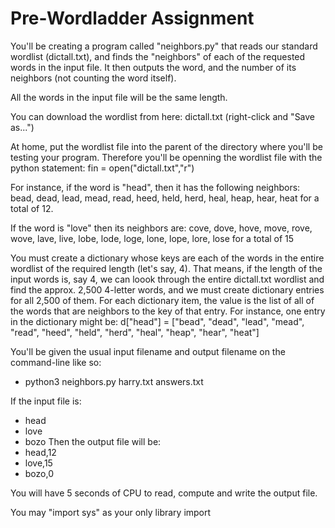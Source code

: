# Pre-Wordladder Assignment
You'll be creating a program called "neighbors.py" that reads our standard wordlist (dictall.txt), and finds the "neighbors" of each of the requested words in the input file.  It then outputs the word, and the number of its neighbors (not counting the word itself).

All the words in the input file will be the same length.

You can download the wordlist from here: dictall.txt (right-click and "Save as...")

At home, put the wordlist file into the parent of the directory where you'll be testing your program.  Therefore you'll be openning the wordlist file with the python statement:
fin = open("dictall.txt","r")

For instance, if the word is "head", then it has the following neighbors: bead, dead, lead, mead, read, heed, held, herd, heal, heap, hear, heat  for a total of 12.

If the word is "love" then its neighbors are: cove, dove, hove, move, rove, wove, lave, live, lobe, lode, loge, lone, lope, lore, lose for a total of 15

You must create a dictionary whose keys are each of the words in the entire wordlist of the required length (let's say, 4).   That means, if the length of the input words is, say 4, we can loook through the entire dictall.txt wordlist and find the approx. 2,500 4-letter words, and we must create dictionary entries for all 2,500 of them.  For each dictionary item, the value is the list of all of the words that are neighbors to the key of that entry.  For instance, one entry in the dictionary might be:  d["head"] = ["bead", "dead", "lead", "mead", "read", "heed", "held", "herd", "heal", "heap", "hear", "heat"]

You'll be given the usual input filename and output filename on the command-line like so:

- python3 neighbors.py  harry.txt  answers.txt

If the input file is:

- head
- love
- bozo
Then the output file will be:
- head,12
- love,15
- bozo,0

You will have 5 seconds of CPU to read, compute and write the output file.

You may "import sys" as your only library import
